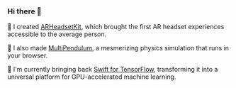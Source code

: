 ### Hi there 👋

🤔 I created [ARHeadsetKit](https://github.com/philipturner/ARHeadsetKit), which brought the first AR headset experiences accessible to the average person.

🤔 I also made [MultiPendulum](https://github.com/philipturner/multipendulum), a mesmerizing physics simulation that runs in your browser.

🔭 I'm currently bringing back [Swift for TensorFlow](https://github.com/tensorflow/swift), transforming it into a universal platform for GPU-accelerated machine learning.

<!--
**philipturner/philipturner** is a ✨ _special_ ✨ repository because its `README.md` (this file) appears on your GitHub profile.

Here are some ideas to get you started:

- 🔭 I’m currently working on ...
- 🌱 I’m currently learning ...
- 👯 I’m looking to collaborate on ...
- 🤔 I’m looking for help with ...
- 💬 Ask me about ...
- 📫 How to reach me: ...
- 😄 Pronouns: ...
- ⚡ Fun fact: ...
-->
